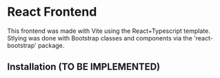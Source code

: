 # React Frontend

This frontend was made with Vite using the React+Typescript template. Stlying was done with Bootstrap classes and components via the 'react-bootstrap' package.

## Installation (TO BE IMPLEMENTED)

